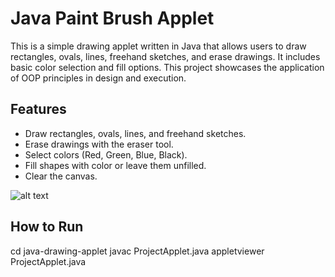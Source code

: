 # Java Paint Brush Applet

This is a simple drawing applet written in Java that allows users to draw rectangles, ovals, lines, freehand sketches, and erase drawings. It includes basic color selection and fill options.
This project showcases the application of OOP principles in design and execution.

## Features

- Draw rectangles, ovals, lines, and freehand sketches.
- Erase drawings with the eraser tool.
- Select colors (Red, Green, Blue, Black).
- Fill shapes with color or leave them unfilled.
- Clear the canvas.

![alt text]((https://github.com/lailahamdy/paint-brush-applet/blob/main/java%20project.png))

## How to Run
cd java-drawing-applet
javac ProjectApplet.java
appletviewer ProjectApplet.java


